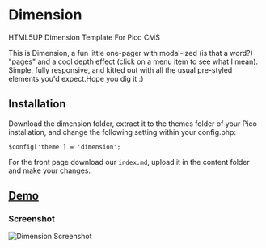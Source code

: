 # Dimension
HTML5UP Dimension Template For Pico CMS

This is Dimension, a fun little one-pager with modal-ized (is that a word?) "pages" and a cool depth effect (click on a menu item to see what I mean). Simple, fully responsive, and kitted out with all the usual pre-styled elements you'd expect.Hope you dig it :)

## Installation

Download the dimension folder, extract it to the themes folder of your Pico installation, and change the following setting within your config.php:

`$config['theme'] = 'dimension';`

For the front page download our `index.md`, upload it in the content folder and make your changes.

## <a href="https://html5up.net/uploads/demos/dimension/">Demo</a>

### Screenshot
![Dimension Screenshot](http://www.zupimages.net/up/17/52/07u9.jpg)

